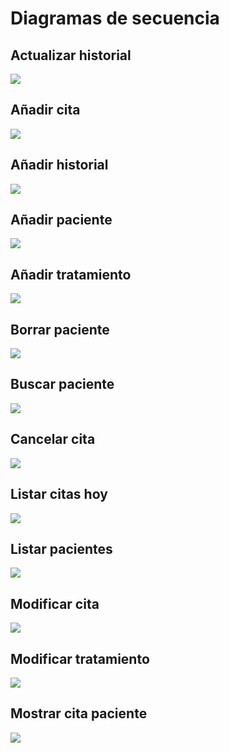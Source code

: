 # Diagramas de secuencia

## Actualizar historial  
![](https://i.imgur.com/5rvkYhg.jpg)

## Añadir cita  
![](https://i.imgur.com/RrnjTnO.jpg)

## Añadir historial  
![](https://i.imgur.com/b6y8dfp.jpg)

## Añadir paciente  
![](https://i.imgur.com/cxYIj0W.jpg)

## Añadir tratamiento  
![](https://i.imgur.com/0Sc2USm.jpg)

## Borrar paciente  
![](https://i.imgur.com/dxVg76v.jpg)

## Buscar paciente  
![](https://i.imgur.com/dLl9wCa.jpg)

## Cancelar cita  
![]( https://i.imgur.com/MXaSOCQ.jpg)

## Listar citas hoy  
![](https://i.imgur.com/CSMWZ3z.jpg)

## Listar pacientes  
![]( https://i.imgur.com/0v7r0We.jpg)

## Modificar cita  
![](https://i.imgur.com/oUToesd.jpg)

## Modificar  tratamiento  
![]( https://i.imgur.com/B7Bbx3H.jpg)

## Mostrar cita paciente  
![](https://i.imgur.com/rVg48LT.jpg)
